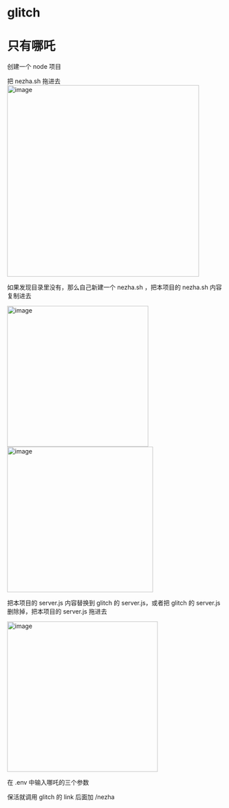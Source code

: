 # glitch

# 只有哪吒

创建一个 node 项目

把 nezha.sh 拖进去
<img width="446" alt="image" src="https://github.com/hello20030909/glitch/assets/130833649/210585ec-c9c0-4b5e-b45c-0a7c74234a5f">

如果发现目录里没有，那么自己新建一个 nezha.sh ，把本项目的 nezha.sh 内容复制进去

<img width="328" alt="image" src="https://github.com/hello20030909/glitch/assets/130833649/d3c63936-e509-4b2d-b0b8-674dce15306b">

<img width="339" alt="image" src="https://github.com/hello20030909/glitch/assets/130833649/e8309365-f7bf-48d4-88eb-6d7970f7cc96">

把本项目的 server.js 内容替换到 glitch 的 server.js，或者把 glitch 的 server.js 删除掉，把本项目的 server.js 拖进去

<img width="350" alt="image" src="https://github.com/hello20030909/glitch/assets/130833649/7a0c4054-1b95-45fd-9380-0da8f805b854">

在 .env 中输入哪吒的三个参数

保活就调用 glitch 的 link 后面加 /nezha

